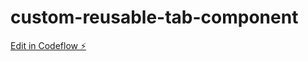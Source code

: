 # custom-reusable-tab-component

[Edit in Codeflow ⚡️](https://stackblitz.com/~/github.com/mgonzasu13/custom-reusable-tab-component)